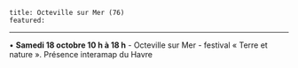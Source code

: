	title: Octeville sur Mer (76)
	featured:
---

•	**Samedi 18 octobre 10 h à 18 h** - Octeville sur Mer - festival « Terre et nature ». Présence interamap du Havre


